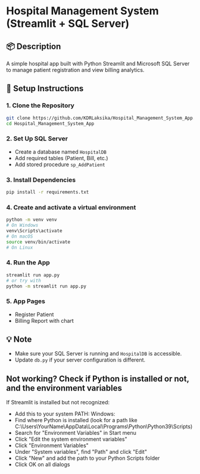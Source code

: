 # Hospital Management System (Streamlit + SQL Server)

## 📦 Description
A simple hospital app built with Python Streamlit and Microsoft SQL Server to manage patient registration and view billing analytics.

## 🚀 Setup Instructions

### 1. Clone the Repository
```bash
git clone https://github.com/KDRLaksika/Hospital_Management_System_App.git
cd Hospital_Management_System_App
```

### 2. Set Up SQL Server
- Create a database named `HospitalDB`
- Add required tables (Patient, Bill, etc.)
- Add stored procedure `sp_AddPatient`

### 3. Install Dependencies
```bash
pip install -r requirements.txt
```

### 4. Create and activate a virtual environment
```bash
python -m venv venv
# On Windows
venv\Scripts\activate
# On macOS
source venv/bin/activate
# On Linux
```

### 4. Run the App
```bash
streamlit run app.py
# or try with
python -m streamlit run app.py
```

### 5. App Pages
- Register Patient
- Billing Report with chart

## 💡 Note
- Make sure your SQL Server is running and `HospitalDB` is accessible.
- Update `db.py` if your server configuration is different.

## Not working? Check if Python is installed or not, and the environment variables

If Streamlit is installed but not recognized:
- Add this to your system PATH:
Windows:
- Find where Python is installed (look for a path like C:\Users\YourName\AppData\Local\Programs\Python\Python39\Scripts)
- Search for "Environment Variables" in Start menu
- Click "Edit the system environment variables"
- Click "Environment Variables"
- Under "System variables", find "Path" and click "Edit"
- Click "New" and add the path to your Python Scripts folder
- Click OK on all dialogs

